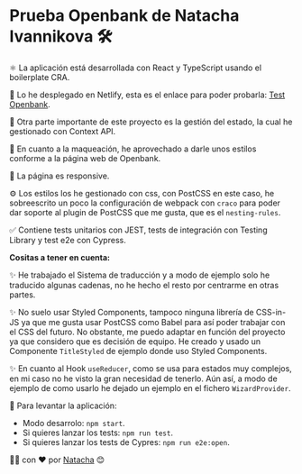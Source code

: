 # Prueba Openbank de Natacha Ivannikova 🛠️

⚛️ La aplicación está desarrollada con React y TypeScript usando el boilerplate CRA.

💚 Lo he desplegado en Netlify, esta es el enlace para poder probarla: [Test Openbank](https://openbank-test.netlify.app/).

💜 Otra parte importante de este proyecto es la gestión del estado, la cual he gestionado con Context API. 

💅 En cuanto a la maqueación, he aprovechado a darle unos estilos conforme a la página web de Openbank.  

📱 La página es responsive.

⚙️ Los estilos los he gestionado con css, con PostCSS en este caso, he sobreescrito un poco la configuración de webpack con `craco` para poder dar soporte al plugin de PostCSS que me gusta, que es el `nesting-rules`.

✅ Contiene tests unitarios con JEST, tests de integración con Testing Library y test e2e con Cypress.

**Cositas a tener en cuenta:**

✨ He trabajado el Sistema de traducción y a modo de ejemplo solo he traducido algunas cadenas, no he hecho el resto por centrarme en otras partes.

✨ No suelo usar Styled Components, tampoco ninguna librería de CSS-in-JS ya que me gusta usar PostCSS como Babel para así poder trabajar con el CSS del futuro. No obstante, me puedo adaptar en función del proyecto ya que considero que es decisión de equipo.
He creado y usado un Componente `TitleStyled` de ejemplo donde uso Styled Components.

✨ En cuanto al Hook `useReducer`, como se usa para estados muy complejos, en mi caso no he visto la gran necesidad de tenerlo. Aún así, a modo de ejemplo de como usarlo he dejado un ejemplo en el fichero `WizardProvider`.

🚀 Para levantar la aplicación:

- Modo desarrolo: `npm start`.
- Si quieres lanzar los tests: `npm run test`.
- Si quieres lanzar los tests de Cypres: `npm run e2e:open`.

👩‍💻 con ❤️ por [Natacha](https://www.linkedin.com/in/natacha-ivannikova-261478113/) 😊


